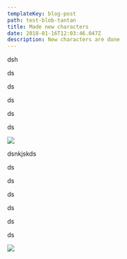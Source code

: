 ```yaml
---
templateKey: blog-post
path: test-blob-tantan
title: Made new characters
date: 2018-01-16T12:03:46.047Z
description: New characters are done
---
```

dsh

ds

ds

ds

ds

ds

![](/img/all_revised.jpg)

dsnkjskds

ds

ds

ds

ds

ds

ds

![](/img/all_revised.jpg)
